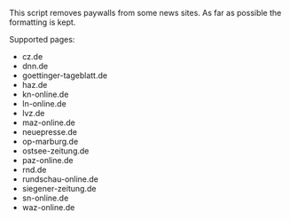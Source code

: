 This script removes paywalls from some news sites. As far as possible the formatting is kept.

Supported pages:
* cz.de
* dnn.de
* goettinger-tageblatt.de
* haz.de
* kn-online.de
* ln-online.de
* lvz.de
* maz-online.de
* neuepresse.de
* op-marburg.de
* ostsee-zeitung.de
* paz-online.de
* rnd.de
* rundschau-online.de
* siegener-zeitung.de
* sn-online.de
* waz-online.de
